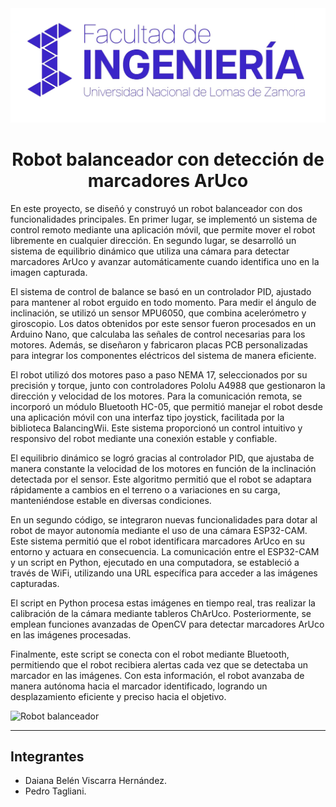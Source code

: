 <img src="https://github.com/pedrotagliani/self-balancing-robot-with-marker-detection/blob/main/Images/FI%20UNLZ%20Logo.jpg" alt="FI UNLZ"/>


<h1 align="center">Robot balanceador con detección de marcadores ArUco</h1>

<p>
En este proyecto, se diseñó y construyó un robot balanceador con dos funcionalidades principales. En primer lugar, se implementó un sistema de control remoto mediante una aplicación móvil, que permite mover el robot libremente en cualquier dirección. En segundo lugar, se desarrolló un sistema de equilibrio dinámico que utiliza una cámara para detectar marcadores ArUco y avanzar automáticamente cuando identifica uno en la imagen capturada.

El sistema de control de balance se basó en un controlador PID, ajustado para mantener al robot erguido en todo momento. Para medir el ángulo de inclinación, se utilizó un sensor MPU6050, que combina acelerómetro y giroscopio. Los datos obtenidos por este sensor fueron procesados en un Arduino Nano, que calculaba las señales de control necesarias para los motores. Además, se diseñaron y fabricaron placas PCB personalizadas para integrar los componentes eléctricos del sistema de manera eficiente.

El robot utilizó dos motores paso a paso NEMA 17, seleccionados por su precisión y torque, junto con controladores Pololu A4988 que gestionaron la dirección y velocidad de los motores. Para la comunicación remota, se incorporó un módulo Bluetooth HC-05, que permitió manejar el robot desde una aplicación móvil con una interfaz tipo joystick, facilitada por la biblioteca BalancingWii. Este sistema proporcionó un control intuitivo y responsivo del robot mediante una conexión estable y confiable.

El equilibrio dinámico se logró gracias al controlador PID, que ajustaba de manera constante la velocidad de los motores en función de la inclinación detectada por el sensor. Este algoritmo permitió que el robot se adaptara rápidamente a cambios en el terreno o a variaciones en su carga, manteniéndose estable en diversas condiciones.

En un segundo código, se integraron nuevas funcionalidades para dotar al robot de mayor autonomía mediante el uso de una cámara ESP32-CAM. Este sistema permitió que el robot identificara marcadores ArUco en su entorno y actuara en consecuencia. La comunicación entre el ESP32-CAM y un script en Python, ejecutado en una computadora, se estableció a través de WiFi, utilizando una URL específica para acceder a las imágenes capturadas.

El script en Python procesa estas imágenes en tiempo real, tras realizar la calibración de la cámara mediante tableros ChArUco. Posteriormente, se emplean funciones avanzadas de OpenCV para detectar marcadores ArUco en las imágenes procesadas.

Finalmente, este script se conecta con el robot mediante Bluetooth, permitiendo que el robot recibiera alertas cada vez que se detectaba un marcador en las imágenes. Con esta información, el robot avanzaba de manera autónoma hacia el marcador identificado, logrando un desplazamiento eficiente y preciso hacia el objetivo.
</p>

<img src="https://github.com/pedrotagliani/self-balancing-robot-with-marker-detection/blob/main/Images/Self-balancing%20robot.png" alt="Robot balanceador"/>

---

## Integrantes
- Daiana Belén Viscarra Hernández.
- Pedro Tagliani.
